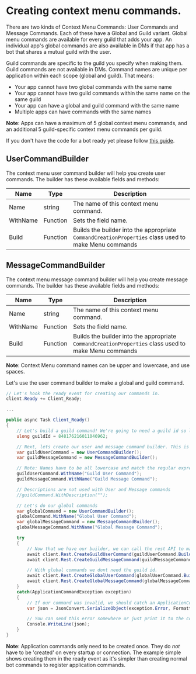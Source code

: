 # Creating context menu commands.

There are two kinds of Context Menu Commands: User Commands and Message Commands.
Each of these have a Global and Guild variant.
Global menu commands are available for every guild that adds your app. An individual app's global commands are also available in DMs if that app has a bot that shares a mutual guild with the user.

Guild commands are specific to the guild you specify when making them. Guild commands are not available in DMs. Command names are unique per application within each scope (global and guild). That means:

- Your app cannot have two global commands with the same name
- Your app cannot have two guild commands within the same name on the same guild
- Your app can have a global and guild command with the same name
- Multiple apps can have commands with the same names

**Note**: Apps can have a maximum of 5 global context menu commands, and an additional 5 guild-specific context menu commands per guild.

If you don't have the code for a bot ready yet please follow [this guide](https://docs.stillu.cc/guides/getting_started/first-bot.html).

## UserCommandBuilder

The context menu user command builder will help you create user commands. The builder has these available fields and methods:

| Name                  | Type                             | Description                                                                                  |
| --------------------- | -------------------------------- | -------------------------------------------------------------------------------------------- |
| Name                  | string                           | The name of this context menu command.                                                       |
| WithName              | Function                         | Sets the field name.                                                                         |
| Build                 | Function                         | Builds the builder into the appropriate `CommandCreationProperties` class used to make Menu commands |

## MessageCommandBuilder

The context menu message command builder will help you create message commands. The builder has these available fields and methods:

| Name                  | Type                             | Description                                                                                  |
| --------------------- | -------------------------------- | -------------------------------------------------------------------------------------------- |
| Name                  | string                           | The name of this context menu command.                                                       |
| WithName              | Function                         | Sets the field name.                                                                         |
| Build                 | Function                         | Builds the builder into the appropriate `CommandCreationProperties` class used to make Menu commands |

**Note**: Context Menu command names can be upper and lowercase, and use spaces.

Let's use the user command builder to make a global and guild command.

```cs
// Let's hook the ready event for creating our commands in.
client.Ready += Client_Ready;

...

public async Task Client_Ready()
{
    // Let's build a guild command! We're going to need a guild id so lets just put that in a variable.
    ulong guildId = 848176216011046962;

    // Next, lets create our user and message command builder. This is like the embed builder but for context menu commands.
    var guildUserCommand = new UserCommandBuilder();
	var guildMessageCommand = new MessageCommandBuilder();

    // Note: Names have to be all lowercase and match the regular expression ^[\w -]{3,32}$
    guildUserCommand.WithName("Guild User Command");
	guildMessageCommand.WithName("Guild Message Command");

    // Descriptions are not used with User and Message commands
    //guildCommand.WithDescription("");

    // Let's do our global commands
    var globalCommand = new UserCommandBuilder();
    globalCommand.WithName("Global User Command");
	var globalMessageCommand = new MessageCommandBuilder();
	globalMessageCommand.WithName("Global Message Command");

    try
    {
        // Now that we have our builder, we can call the rest API to make our slash command.
        await client.Rest.CreateGuildUserCommand(guildUserCommand.Build(), guildId);
		await client.Rest.CreateGuildMessageCommand(guildMessageCommand.Build(), guildId);

        // With global commands we dont need the guild id.
        await client.Rest.CreateGlobalUserCommand(globalUserCommand.Build());
		await client.Rest.CreateGlobalMessageCommand(globalMessageCommand.Build());
    }
    catch(ApplicationCommandException exception)
    {
        // If our command was invalid, we should catch an ApplicationCommandException. This exception contains the path of the error as well as the error message. You can serialize the Error field in the exception to get a visual of where your error is.
        var json = JsonConvert.SerializeObject(exception.Error, Formatting.Indented);

        // You can send this error somewhere or just print it to the console, for this example we're just going to print it.
        Console.WriteLine(json);
    }
}

```
**Note**: Application commands only need to be created once. They do _not_ have to be 'created' on every startup or connection. The example simple shows creating them in the ready event as it's simpler than creating normal bot commands to register application commands.
